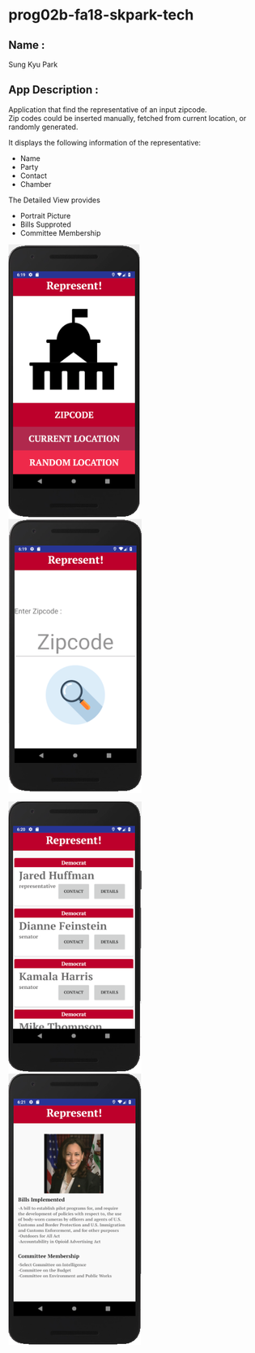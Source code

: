 # prog02b-fa18-skpark-tech

## Name :   
Sung Kyu Park  
## App Description :   
Application that find the representative of an input zipcode.  
Zip codes could be inserted manually, fetched from current location, or randomly generated.  
  
  
It displays the following information of the representative:
- Name
- Party
- Contact
- Chamber

The Detailed View provides
- Portrait Picture
- Bills Supproted
- Committee Membership


![Alt text](screenshots/main.png?raw=true "Main")
![Alt text](screenshots/search.png?raw=true "Main")


![Alt text](screenshots/congressional.png?raw=true "Main")
![Alt text](screenshots/detailed.png?raw=true "Main")


